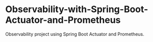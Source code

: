 # Observability-with-Spring-Boot-Actuator-and-Prometheus
Observability project using Spring Boot Actuator and Prometheus.
